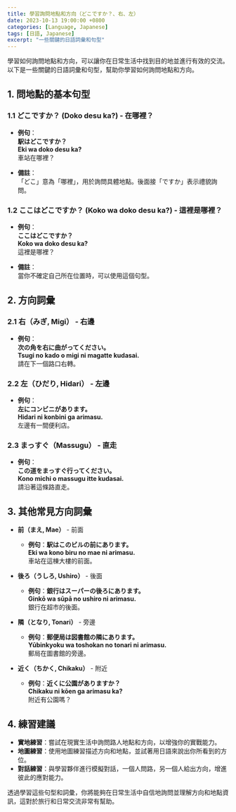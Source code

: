 ```yaml
---
title: 學習詢問地點和方向（どこですか？、右、左）
date: 2023-10-13 19:00:00 +0800
categories: [Language, Japanese]
tags: [日語, Japanese] 
excerpt: "一些關鍵的日語詞彙和句型"
---
```


學習如何詢問地點和方向，可以讓你在日常生活中找到目的地並進行有效的交流。以下是一些關鍵的日語詞彙和句型，幫助你學習如何詢問地點和方向。

## **1. 問地點的基本句型**

### **1.1 どこですか？ (Doko desu ka?)** - 在哪裡？
- **例句**：  
  **駅はどこですか？**  
  **Eki wa doko desu ka?**  
  車站在哪裡？

- **備註**：  
  「どこ」意為「哪裡」，用於詢問具體地點。後面接「ですか」表示禮貌詢問。

### **1.2 ここはどこですか？ (Koko wa doko desu ka?)** - 這裡是哪裡？
- **例句**：  
  **ここはどこですか？**  
  **Koko wa doko desu ka?**  
  這裡是哪裡？

- **備註**：  
  當你不確定自己所在位置時，可以使用這個句型。

## **2. 方向詞彙**

### **2.1 右（みぎ, Migi）** - 右邊
- **例句**：  
  **次の角を右に曲がってください。**  
  **Tsugi no kado o migi ni magatte kudasai.**  
  請在下一個路口右轉。

### **2.2 左（ひだり, Hidari）** - 左邊
- **例句**：  
  **左にコンビニがあります。**  
  **Hidari ni konbini ga arimasu.**  
  左邊有一間便利店。

### **2.3 まっすぐ（Massugu）** - 直走
- **例句**：  
  **この道をまっすぐ行ってください。**  
  **Kono michi o massugu itte kudasai.**  
  請沿著這條路直走。

## **3. 其他常見方向詞彙**

- **前（まえ, Mae）** - 前面
  - **例句**：**駅はこのビルの前にあります。**  
    **Eki wa kono biru no mae ni arimasu.**  
    車站在這棟大樓的前面。

- **後ろ（うしろ, Ushiro）** - 後面
  - **例句**：**銀行はスーパーの後ろにあります。**  
    **Ginkō wa sūpā no ushiro ni arimasu.**  
    銀行在超市的後面。

- **隣（となり, Tonari）** - 旁邊
  - **例句**：**郵便局は図書館の隣にあります。**  
    **Yūbinkyoku wa toshokan no tonari ni arimasu.**  
    郵局在圖書館的旁邊。

- **近く（ちかく, Chikaku）** - 附近
  - **例句**：**近くに公園がありますか？**  
    **Chikaku ni kōen ga arimasu ka?**  
    附近有公園嗎？

## **4. 練習建議**

- **實地練習**：嘗試在現實生活中詢問路人地點和方向，以增強你的實戰能力。
- **地圖練習**：使用地圖練習描述方向和地點，並試著用日語來說出你所看到的方位。
- **對話練習**：與學習夥伴進行模擬對話，一個人問路，另一個人給出方向，增進彼此的應對能力。

透過學習這些句型和詞彙，你將能夠在日常生活中自信地詢問並理解方向和地點資訊，這對於旅行和日常交流非常有幫助。
